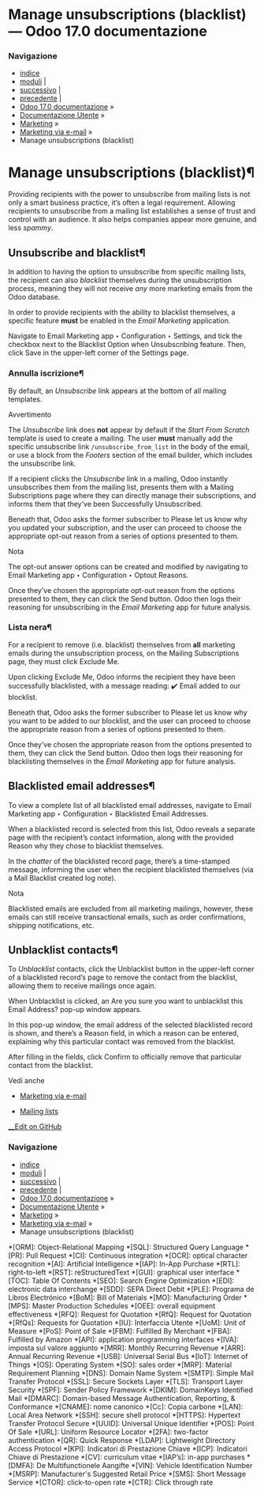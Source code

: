 # Manage unsubscriptions (blacklist) — Odoo 17.0 documentazione

### Navigazione

  * [indice](../../../genindex.html "Indice generale")
  * [moduli](../../../py-modindex.html "Indice del modulo Python") |
  * [successivo](lost_leads_email.html "Lost leads reactivation email") |
  * [precedente](mailing_lists.html "Mailing lists") |
  * [Odoo 17.0 documentazione](../../../index-2.html) »
  * [Documentazione Utente](../../../applications.html) »
  * [Marketing](../../marketing.html) »
  * [Marketing via e-mail](../email_marketing.html) »
  * Manage unsubscriptions (blacklist)



# Manage unsubscriptions (blacklist)¶

Providing recipients with the power to unsubscribe from mailing lists is not only a smart business practice, it’s often a legal requirement. Allowing recipients to unsubscribe from a mailing list establishes a sense of trust and control with an audience. It also helps companies appear more genuine, and less _spammy_.

## Unsubscribe and blacklist¶

In addition to having the option to unsubscribe from specific mailing lists, the recipient can also _blacklist_ themselves during the unsubscription process, meaning they will not receive _any_ more marketing emails from the Odoo database.

In order to provide recipients with the ability to blacklist themselves, a specific feature **must** be enabled in the _Email Marketing_ application.

Navigate to Email Marketing app ‣ Configuration ‣ Settings, and tick the checkbox next to the Blacklist Option when Unsubscribing feature. Then, click Save in the upper-left corner of the Settings page.

### Annulla iscrizione¶

By default, an _Unsubscribe_ link appears at the bottom of all mailing templates.

Avvertimento

The _Unsubscribe_ link does **not** appear by default if the _Start From Scratch_ template is used to create a mailing. The user **must** manually add the specific unsubscribe link `/unsubscribe_from_list` in the body of the email, or use a block from the _Footers_ section of the email builder, which includes the unsubscribe link.

If a recipient clicks the _Unsubscribe_ link in a mailing, Odoo instantly unsubscribes them from the mailing list, presents them with a Mailing Subscriptions page where they can directly manage their subscriptions, and informs them that they’ve been Successfully Unsubscribed.

Beneath that, Odoo asks the former subscriber to Please let us know why you updated your subscription, and the user can proceed to choose the appropriate opt-out reason from a series of options presented to them.

Nota

The opt-out answer options can be created and modified by navigating to Email Marketing app ‣ Configuration ‣ Optout Reasons.

Once they’ve chosen the appropriate opt-out reason from the options presented to them, they can click the Send button. Odoo then logs their reasoning for unsubscribing in the _Email Marketing_ app for future analysis.

### Lista nera¶

For a recipient to remove (i.e. blacklist) themselves from **all** marketing emails during the unsubscription process, on the Mailing Subscriptions page, they must click Exclude Me.

Upon clicking Exclude Me, Odoo informs the recipient they have been successfully blacklisted, with a message reading: ✔️ Email added to our blocklist.

Beneath that, Odoo asks the former subscriber to Please let us know why you want to be added to our blocklist, and the user can proceed to choose the appropriate reason from a series of options presented to them.

Once they’ve chosen the appropriate reason from the options presented to them, they can click the Send button. Odoo then logs their reasoning for blacklisting themselves in the _Email Marketing_ app for future analysis.

## Blacklisted email addresses¶

To view a complete list of all blacklisted email addresses, navigate to Email Marketing app ‣ Configuration ‣ Blacklisted Email Addresses.

When a blacklisted record is selected from this list, Odoo reveals a separate page with the recipient’s contact information, along with the provided Reason why they chose to blacklist themselves.

In the _chatter_ of the blacklisted record page, there’s a time-stamped message, informing the user when the recipient blacklisted themselves (via a Mail Blacklist created log note).

Nota

Blacklisted emails are excluded from all marketing mailings, however, these emails can still receive transactional emails, such as order confirmations, shipping notifications, etc.

## Unblacklist contacts¶

To _Unblacklist_ contacts, click the Unblacklist button in the upper-left corner of a blacklisted record’s page to remove the contact from the blacklist, allowing them to receive mailings once again.

When Unblacklist is clicked, an Are you sure you want to unblacklist this Email Address? pop-up window appears.

In this pop-up window, the email address of the selected blacklisted record is shown, and there’s a Reason field, in which a reason can be entered, explaining why this particular contact was removed from the blacklist.

After filling in the fields, click Confirm to officially remove that particular contact from the blacklist.

Vedi anche

  * [Marketing via e-mail](../email_marketing.html)

  * [Mailing lists](mailing_lists.html)




[ __Edit on GitHub](https://github.com/odoo/documentation/edit/17.0/content/applications/marketing/email_marketing/unsubscriptions.rst)

### Navigazione

  * [indice](../../../genindex.html "Indice generale")
  * [moduli](../../../py-modindex.html "Indice del modulo Python") |
  * [successivo](lost_leads_email.html "Lost leads reactivation email") |
  * [precedente](mailing_lists.html "Mailing lists") |
  * [Odoo 17.0 documentazione](../../../index-2.html) »
  * [Documentazione Utente](../../../applications.html) »
  * [Marketing](../../marketing.html) »
  * [Marketing via e-mail](../email_marketing.html) »
  * Manage unsubscriptions (blacklist)


  *[ORM]: Object-Relational Mapping
  *[SQL]: Structured Query Language
  *[PR]: Pull Request
  *[CI]: Continuous integration
  *[OCR]: optical character recognition
  *[AI]: Artificial Intelligence
  *[IAP]: In-App Purchase
  *[RTL]: right-to-left
  *[RST]: reStructuredText
  *[GUI]: graphical user interface
  *[TOC]: Table Of Contents
  *[SEO]: Search Engine Optimization
  *[EDI]: electronic data interchange
  *[SDD]: SEPA Direct Debit
  *[PLE]: Programa de Libros Electrónico
  *[BoM]: Bill of Materials
  *[MO]: Manufacturing Order
  *[MPS]: Master Production Schedules
  *[OEE]: overall equipment effectiveness
  *[RFQ]: Request for Quotation
  *[RfQ]: Request for Quotation
  *[RfQs]: Requests for Quotation
  *[IU]: Interfaccia Utente
  *[UoM]: Unit of Measure
  *[PoS]: Point of Sale
  *[FBM]: Fulfilled By Merchant
  *[FBA]: Fulfilled by Amazon
  *[API]: application programming interfaces
  *[IVA]: imposta sul valore aggiunto
  *[MRR]: Monthly Recurring Revenue
  *[ARR]: Annual Recurring Revenue
  *[USB]: Universal Serial Bus
  *[IoT]: Internet of Things
  *[OS]: Operating System
  *[SO]: sales order
  *[MRP]: Material Requirement Planning
  *[DNS]: Domain Name System
  *[SMTP]: Simple Mail Transfer Protocol
  *[SSL]: Secure Sockets Layer
  *[TLS]: Transport Layer Security
  *[SPF]: Sender Policy Framework
  *[DKIM]: DomainKeys Identified Mail
  *[DMARC]: Domain-based Message Authentication, Reporting, & Conformance
  *[CNAME]: nome canonico
  *[Cc]: Copia carbone
  *[LAN]: Local Area Network
  *[SSH]: secure shell protocol
  *[HTTPS]: Hypertext Transfer Protocol Secure
  *[UUID]: Universal Unique Identifier
  *[POS]: Point Of Sale
  *[URL]: Uniform Resource Locator
  *[2FA]: two-factor authentication
  *[QR]: Quick Response
  *[LDAP]: Lightweight Directory Access Protocol
  *[KPI]: Indicatori di Prestazione Chiave
  *[ICP]: Indicatori Chiave di Prestazione
  *[CV]: curriculum vitae
  *[IAP’s]: in-app purchases
  *[DMFA]: De Multifunctionele Aangifte
  *[VIN]: Vehicle Identification Number
  *[MSRP]: Manufacturer's Suggested Retail Price
  *[SMS]: Short Message Service
  *[CTOR]: click-to-open rate
  *[CTR]: Click through rate